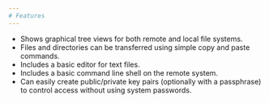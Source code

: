 ```yaml
---
# Features
---
```


* Shows graphical tree views for both remote and local file systems.
* Files and directories can be transferred using simple copy and paste
  commands.
* Includes a basic editor for text files.
* Includes a basic command line shell on the remote system.
* Can easily create public/private key pairs (optionally with a passphrase) to
  control access without using system passwords.
